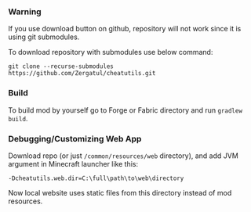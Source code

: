 ### Warning
If you use download button on github, repository will not work since it is using git submodules.

To download repository with submodules use below command:

`git clone --recurse-submodules https://github.com/Zergatul/cheatutils.git`

### Build
To build mod by yourself go to Forge or Fabric directory and run `gradlew build`.

### Debugging/Customizing Web App
Download repo (or just `/common/resources/web` directory), and add JVM argument in Minecraft launcher like this:
```
-Dcheatutils.web.dir=C:\full\path\to\web\directory
```
Now local website uses static files from this directory instead of mod resources.